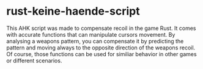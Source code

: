 # rust-keine-haende-script
This AHK script was made to compensate recoil in the game Rust. It comes with accurate functions that can manipulate cursors movement. By analysing a weapons pattern, you can compensate it by predicting the pattern and moving always to the opposite direction of the weapons recoil. Of course, those functions can be used for similiar behavior in other games or different scenarios.
